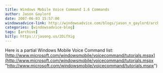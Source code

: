 ```yaml
---
title: Windows Mobile Voice Command 1.6 Commands
author: Jason Gaylord
date: 2007-06-03 15:57:00
windowsadvice-link: http://windowsadvice.com/blogs/jason_n_gaylord/archive/2007/06/13/Windows-Mobile-Voice-Command-1.6-Commands.aspx
categories: [windowsadvice-blog]
tags: [archive]
bitly: https://jasong.us/2DifXig
---
```


Here is a partial Windows Mobile Voice Command list: [http://www.microsoft.com/windowsmobile/voicecommand/tutorials.mspx](http://www.microsoft.com/windowsmobile/voicecommand/tutorials.mspx "http://www.microsoft.com/windowsmobile/voicecommand/tutorials.mspx")